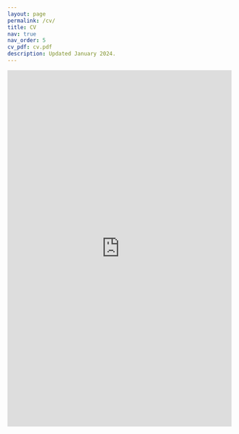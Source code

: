 ```yaml
---
layout: page
permalink: /cv/
title: CV
nav: true
nav_order: 5
cv_pdf: cv.pdf
description: Updated January 2024.
---
```


<iframe src="https://docs.google.com/viewer?url=https://marc-rigter.github.io/assets/pdf/cv.pdf&embedded=true" frameborder="0" height="800px" width="100%"></iframe>
